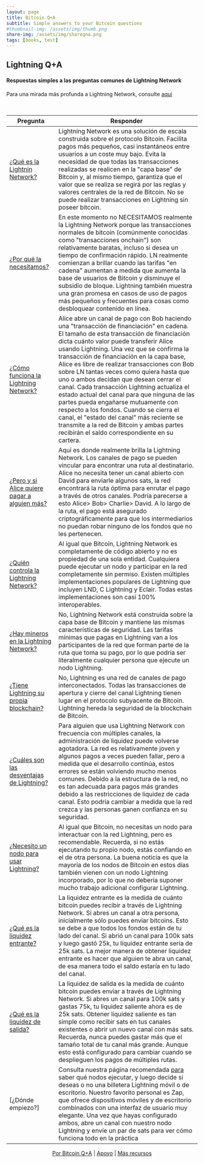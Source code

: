 ```yaml
---
layout: page
title: Bitcoin Q+A
subtitle: Simple answers to your Bitcoin questions
#thumbnail-img: /assets/img/thumb.png
share-img: /assets/img/shareqna.png
tags: [books, test]
---
```


## Lightning Q+A

#### Respuestas simples a las preguntas comunes de Lightning Network

Para una mirada más profunda a Lightning Network, consulte [aquí](/lightning)

<br/>


| Pregunta                                                  | Responder                                                                           |
|------------------------------------------------------------|------------------------------------------------------------------------------------|  
| [¿Qué es la Lightnin Network?]() | Lightning Network es una solución de escala construida sobre el protocolo Bitcoin. Facilita pagos más pequeños, casi instantáneos entre usuarios a un coste muy bajo. Evita la necesidad de que todas las transacciones realizadas se realicen en la "capa base" de Bitcoin y, al mismo tiempo, garantiza que el valor que se realiza se regirá por las reglas y valores centrales de la red de Bitcoin. No se puede realizar transacciones en Lightning sin poseer bitcoin. |
| [¿Por qué la necesitamos?]() | En este momento no NECESITAMOS realmente la Lightning Network porque las transacciones normales de bitcoin (comúnmente conocidas como "transacciones onchain") son relativamente baratas, incluso si desea un tiempo de confirmación rápido. LN realmente comienzan a brillar cuando las tarifas "en cadena" aumentan a medida que aumenta la base de usuarios de Bitcoin y disminuye el subsidio de bloque. Lightning también muestra una gran promesa en casos de uso de pagos más pequeños y frecuentes para cosas como desbloquear contenido en línea. |
|[¿Cómo funciona la Lightning Network?]() | Alice abre un canal de pago con Bob haciendo una "transacción de financiación" en cadena. El tamaño de esta transacción de financiación dicta cuánto valor puede transferir Alice usando Lightning. Una vez que se confirma la transacción de financiación en la capa base, Alice es libre de realizar transacciones con Bob sobre LN tantas veces como quiera hasta que uno o ambos decidan que desean cerrar el canal. Cada transacción Lightning actualiza el estado actual del canal para que ninguna de las partes pueda engañarse mutuamente con respecto a los fondos. Cuando se cierra el canal, el "estado del canal" más reciente se transmite a la red de Bitcoin y ambas partes recibirán el saldo correspondiente en su cartera. |
| [¿Pero y si Alice quiere pagar a alguien más?]() | Aquí es donde realmente brilla la Lightning Network. Los canales de pago se pueden vincular para encontrar una ruta al destinatario. Alice no necesita tener un canal abierto con David para enviarle algunos sats, la red encontrará la ruta óptima para enrutar el pago a través de otros canales. Podría parecerse a esto Alice> Bob> Charlie> David. A lo largo de la ruta, el pago está asegurado criptográficamente para que los intermediarios no puedan robar ninguno de los fondos que no les pertenecen. |
| [¿Quién controla la Lightning Network?]() | Al igual que Bitcoin, Lightning Network es completamente de código abierto y no es propiedad de una sola entidad. Cualquiera puede ejecutar un nodo y participar en la red completamente sin permiso. Existen múltiples implementaciones populares de Lightning que incluyen LND, C Lightning y Eclair. Todas estas implementaciones son casi 100% interoperables. |
| [¿Hay mineros en la Lightning Network?]() | No, Lightning Network está construida sobre la capa base de Bitcoin y mantiene las mismas características de seguridad. Las tarifas mínimas que pagas en Lightning van a los participantes de la red que forman parte de la ruta que toma su pago, por lo que podría ser literalmente cualquier persona que ejecute un nodo Lightning. |
| [¿Tiene Lightning su propia blockchain?]() | No, Lightning es una red de canales de pago interconectados. Todas las transacciones de apertura y cierre del canal Lightning tienen lugar en el protocolo subyacente de Bitcoin. Lightning hereda la seguridad de la blockchain de Bitcoin. |
| [¿Cuáles son las desventajas de Lightning?]() | Para alguien que usa Lightning Network con frecuencia con múltiples canales, la administración de liquidez puede volverse agotadora. La red es relativamente joven y algunos pagos a veces pueden fallar, pero a medida que el desarrollo continúa, estos errores se están volviendo mucho menos comunes. Debido a la estructura de la red, no es tan adecuada para pagos más grandes debido a las restricciones de liquidez de cada canal. Esto podría cambiar a medida que la red crezca y las personas ganen confianza en su seguridad. |
| [¿Necesito un nodo para usar Lightning?]() | Al igual que Bitcoin, no necesitas un nodo para interactuar con la red Lightning, pero es recomendable. Recuerda, si no estás ejecutando tu propio nodo, estás confiando en el de otra persona. La buena noticia es que la mayoría de los nodos de Bitcoin en estos días también vienen con un nodo Lightning incorporado, por lo que no debería suponer mucho trabajo adicional configurar Lightning. |
| [¿Qué es la liquidez entrante?]() |  La liquidez entrante es la medida de cuánto bitcoin puedes recibir a través de Lightning Network. Si abres un canal a otra persona, inicialmente sólo puedes enviar bitcoins. Esto se debe a que todos los fondos están de tu lado del canal. Si abrió un canal para 100k sats y luego gastó 25k, tu liquidez entrante sería de 25k sats. La mejor manera de obtener liquidez entrante es hacer que alguien te abra un canal, de esa manera todo el saldo estaría en tu lado del canal. |
| [¿Qué es la liquidez de salida?]() |  La liquidez de salida es la medida de cuánto bitcoin puedes enviar a través de Lightning Network. Si abres un canal para 100k sats y gastas 75k, tu liquidez saliente ahora es de 25k sats. Obtener liquidez saliente es tan simple como recibir sats en tus canales existentes o abrir un nuevo canal con más sats. Recuerda, nunca puedes gastar más que el tamaño total de tu canal más grande. Aunque esto está configurado para cambiar cuando se desplieguen los pagos de múltiples rutas. |
| [¿Dónde empiezo?] | Consulta nuestra página recomendada [para](/recommendations) saber qué nodos ejecutar, y luego decide si deseas o no una billetera Lightning móvil o de escritorio. Nuestro favorito personal es Zap, que ofrece dispositivos móviles y de escritorio combinados con una interfaz de usuario muy elegante. Una vez que hayas configurado ambos, abre un canal con nuestro nodo Lightning y envíe un par de sats para ver cómo funciona todo en la práctica |


<p align="center">
  <a href="https://twitter.com/BitcoinQ_A">Por Bitcoin Q+A</a> |
  <a href="https://bqa.duckdns.org:20486/apps/96ZvtoJQr9bz5QyeDoUfhkmNTLZ/pos">Apoyo</a> |
  <a href="https://bitcoiner.guide">Más recursos</a>
  <br><br>
</p>

